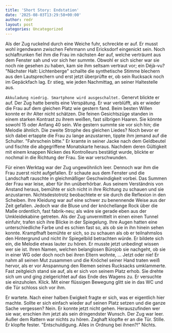 ```yaml
---
title: 'Short Story: Endstation'
date: '2025-08-03T13:29:58+00:00'
author: redr
layout: post
categories: Uncategorized
---
```


Als der Zug ruckelnd durch eine Weiche fuhr, schreckte er auf. Er musst wohl irgendwann zwischen Fehrmann und Ericksdorf eingenickt sein. Noch schlaftrunken fiel ihm die Frau im nächsten 4er auf, welche verträumt aus dem Fenster sah und vor sich her summte. Obwohl er sich sicher war sie noch nie gesehen zu haben, kam sie ihm seltsam vertraut vor; ein Déjà-vu?
"Nächster Halt: Lichtenberge" schallte die synthetische Stimme blechern aus den Lautsprechern und erst jetzt überprüfte er, ob sein Rucksack noch im Gepäckfach lag. Er stieg, wie jeden Nachmittag, an seiner Haltestelle aus.

`Akkuladung niedrig. Smartphone wird ausgeschaltet.` Genervt blickte er auf. Der Zug hatte bereits eine Verspätung. Er war verblüfft, als er wieder die Frau auf dem gleichen Platz wie gestern fand. Beim besten Willen konnte er ihr Alter nicht schätzen. Die feinen Gesichtszüge standen in einem starken Kontrast zu ihrem weißen, fast silbrigen Haaren. Sie könnte sowohl 15 oder Anfang 40 sein. Wie gestern summte sie vor sich hin; die Melodie ähnlich. Die zweite Strophe des gleichen Liedes? Noch bevor er sich dabei ertappte die Frau zu lange anzustarren, tippte ihm jemand auf die Schulter.
"Fahrschein bitte." Er kramte in seiner Jacke nach dem Geldbeutel und fischte die abgegriffene Monatskarte heraus. Nachdem deren Gültigkeit mit einem knappen Nicken des Kontrolleurs bestätigt wurde, blickte er nochmal in die Richtung der Frau. Sie war verschwunden.

Für einen Werktag war der Zug ungewöhnlich leer. Dennoch war ihm die Frau zuerst nicht aufgefallen. Er schaute aus dem Fenster und die Landschaft rauschte in gleichmäßiger Geschwindigkeit vorbei. Das Summen der Frau war leise, aber für ihn unüberhörbar. Aus seinem Verständnis von Anstand heraus, bemühte er sich  nicht in ihre Richtung zu schauen und sie anzustarren. Nichtsdestotrotz beobachtete er sie durch die Reflexion in den Scheiben. Ihre Kleidung war auf eine schwer zu benennende Weise aus der Zeit gefallen. Jedoch war die Bluse und der knöchellange Rock über die Maße ordentlich, fast fabrik-neu; als wäre sie gerade eben aus der Umkleidekabine getreten.
Als der Zug unvermittelt in einen einen Tunnel einfuhr, trafen sich ihre Blicke in der Spiegelung. Ihre Augen hatten eine unterschiedliche Farbe und es schien fast so, als ob sie in ihn hinein sehen konnte. Krampfhaft bemühte er sich, so zu schauen als ob er teilnahmslos den Hintergrund und nicht ihr Spiegelbild betrachten würde.
Er bildete sich ein, die Melodie etwas lauter zu hören. Er musste jetzt unbedingt wissen wer sie ist. Ihren Namen, welchen belanglosen Bürojob sie nachgeht, ob sie in einer WG oder doch noch bei ihren Eltern wohnte, ...
Jetzt oder nie! Er nahm all seinen Mut zusammen und die Knöchel seiner Hand traten weiß hervor, als er vor Anspannung den Riemen seines Rucksacks umklammerte.
Fast zeitgleich stand sie auf, als er sich von seinem Platz erhob. Sie drehte sich um und ging zielgerichtet auf das Ende des Wagens zu. Er versuchte sie einzuholen. Klick. Mit einer flüssigen Bewegung glitt sie in das WC und die Tür schloss sich vor ihm.

Er wartete. Nach einer halben Ewigkeit fragte er sich, was er eigentlich hier machte. Sollte er sich einfach wieder auf seinen Platz setzen und die ganze Sache vergessen? Nein. Er konnte jetzt nicht gehen. Herauszufinden wer sie war, erschien ihm jetzt als sein dringendster Wunsch.
Der Zug war leer. Außer dem Rattern war nichts zu hören.
Zaghaft klopfte er an die Tür. Stille. Er klopfte fester. "Entschuldigung. Alles in Ordnung bei ihnen?!" Nichts.

